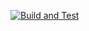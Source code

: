 [![Build and Test](https://github.com/aditqo/go-modules/actions/workflows/main.yml/badge.svg?branch=main)](https://github.com/aditqo/go-modules/actions/workflows/main.yml)